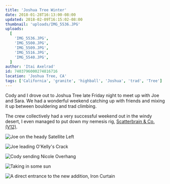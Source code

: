 ```yaml
---
title: 'Joshua Tree Winter'
date: 2018-01-28T16:13:00-08:00
updated: 2018-02-09T16:15:02-08:00
thumbnail: 'uploads/IMG_5536.JPG'
uploads:
  [
    'IMG_5536.JPG',
    'IMG_5500.JPG',
    'IMG_5509.JPG',
    'IMG_5516.JPG',
    'IMG_5540.JPG',
  ]
author: 'Itai Axelrad'
id: 7403796000274816716
location: 'Joshua Tree, CA'
tags: ['California', 'granite', 'highball', 'Joshua', 'trad', 'Tree']
---
```


Cody and I drove out to Joshua Tree late Friday night to meet up with Joe and Sara. We had a wonderful weekend catching up with friends and mixing it up between bouldering and trad climbing.

The crew collectively had a very successful weekend out in the windy desert, I even managed to put down my nemesis rig, [Scatterbrain & Co. (V12)](https://www.youtube.com/watch?v=53HaeHYwFNo).

![Joe on the heady Satellite Left](uploads/IMG_5536.JPG)

![Joe leading O'Kelly's Crack](uploads/IMG_5500.JPG)

![Cody sending Nicole Overhang](uploads/IMG_5509.JPG)

![Taking in some sun](uploads/IMG_5516.JPG)

![A direct entrance to the new addition, Iron Curtain](uploads/IMG_5540.JPG)
